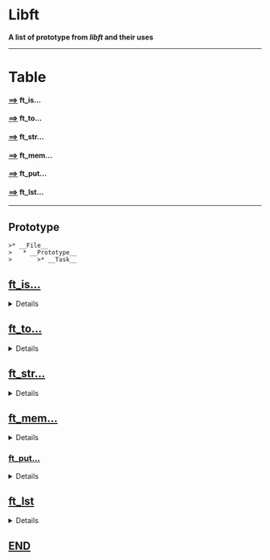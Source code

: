 # Libft #
__A list of prototype from *libft* and their uses__

- - - -
# Table
#### [==>](#ft_is) __ft_is...__
#### [==>](#ft_to) __ft_to...__
#### [==>](#ft_str) __ft_str...__
#### [==>](#ft_mem) __ft_mem...__
#### [==>](#ft_put) __ft_put...__
#### [==>](#ft_lst) __ft_lst...__
- - - -

## __Prototype__ ##
	>* __File__
	>	* __Prototype__
	>		>* __Task__
         
         
## [ft_is...](#table)

<details>
	
* #### ft_isalpha.c
	* int		ft_isalpha(int c);
		>* return (1) if 'a' || 'A'
* #### ft_isdigit.c
	* int	ft_isdigit(int c);
		>* return (1) if number
* #### ft_isalnum.c
	* int	ft_isalnum(int c);
		>* return (1) if number || letter  	
* #### ft_isascii.c
	* int		ft_isascii(int c);
		>* return (1) if ASCII
* #### ft_isprint.c
	* int		ft_isprint(int c);
		>* return (1) if _printable_

</details>
	
## [ft_to...](#table)

<details>
	
* #### ft_atoi.c
	* int		ft_atoi(const char *str);
		* shapeshift __alpha__ to __int__
* #### ft_itoa.c
	* char		*ft_itoa(int nb);
		* shapeshift __int to char__
* #### ft_toupper.c
	* int		ft_toupper(int c);
		* ... to upperCase
* #### ft_tolower.c
	* int		ft_tolower(int c);
		* ... to lowerCase	 
	
</details>

## [ft_str...](#table)

<details>
	
* #### ft_strlen.c
	* size_t	ft_strlen(const char *str);
		* return _len_ of  _str_
* #### ft_strlcat.c
	* size_t 	ft_strlcat(char *dest, const char *src, size_t n);
		* copy  __diff__ between __a and b__ into __b__ : return (size of _b_)
* #### ft_strlcpy.c
	* size_t	ft_strlcpy(char *dest, const char *src, size_t n);
		* copy n size from src int dst : return (size src)
* #### ft_strchr.c
	* char	*ft_strchr(const char *s, int c);
		* search for __c__ into __str__ : return (&addrss) || _NULL_	
* ####  ft_strrchr.c
	* char	*ft_strrchr(const char *s, int c);
		* search char from _last_ : return (&address) || _NULL_
* #### ft_strcmp.c
	* int ft_strcmp(char *s1, char *s2);
		* compare diff between 2 str : return __-1,0,1__ 			
* #### ft_strncmp.c
 	* int	ft_strncmp(const char *s1, const char *s2, size_t n);
		* compare part between 2 str : return __-1,0,1__
* #### ft_strnstr.c
	* char	*ft_strnstr(const char *h, const char *n, size_t len);
		* needle in haystack; _if(!)_ ret.(NULL)  _else_ ret.(*h++)
* #### ft_strdup.c
	* char	*ft_strdup(const char *s);
		* copy  _*const char_ into __malloc ended__ char 
* #### ft_substr.c
	* char	*ft_substr(char const *s, unsigned int start, size_t len);
		* return a part of a str __calloc ended__
* #### ft_strjoin.c
	* char	*ft_strjoin(const char *s1, const char *s2);
		* join both const char __malloc ended__ 
* #### ft_strtrim.c
	* char	*ft_strtrim(const char *s1, const char *set);
		*  return a selected-removed-chaf-from-str __purify__ 
* #### ft_split.c
	* char	**ft_split(const char *s, char c);
		* subdivide str @separator into multiple str
* #### ft_strmapi.c
	* char	*ft_strmapi(char const *s, char (*f)(unsigned int, char));
		*  _indexing_ match index to a list... kind'of
* #### ft_striteri.c
	* void	ft_striteri(char *s, void (*f)(unsigned int, char *));
		* Making of' create a array/list from any...
</details>
	
## [ft_mem...](#table)

<details>

* #### ft_calloc
	* void	*ft_calloc(size_t n, size_t size);
		* allocated multiple bloc of memory
* #### ft_bzero		
	* void	ft_bzero(void *s, size_t n);
		* __fill up__ with '\0' for size_t (len)
* #### ft_memset
	* void	*ft_memset(void *b, int c, size_t len);
		* __fill up__ a *str of _len size_ with __'c'__ and return 
* #### ft_memcpy
	* void	*ft_memcpy(void *dst, const void *src, size_t n);
		* copy __n size__ of memory from __src__ to __dst__ 
* #### *ft_memmove
	* void	*ft_memmove(void *dst, const void *src, size_t n);
		* move __mem__ from src to dst _as long as it can , not more_
* #### ft_memcmp
	* int	ft_memcmp(const void *s1, const void *s2, size_t n);
		* return diff between mem... __-1,0,1__
* #### *ft_memchr
	* void	*ft_memchr(const void *s, int c, size_t n);
		* search char into preset len of str **return *ptr || null**
	
</details>

### [ft_put...](#table)

<details>
	
* #### ft_putchar_fd.c
	* void	ft_putchar_fd(char c, int fd);
		>* _write_ __char__ at  ___fd___ 
* #### ft_putstr_fd.c
 	* void	ft_putstr_fd(char *s, int fd);
 		>*  _write_ __str__ at  ___fd___
* #### ft_putendl_fd.c
	* void	ft_putendl_fd(char *s, int fd);
		>*  _write_ '\n' __after *s__ at __fd__
* #### ft_putnbr_fd.c
	* void	ft_putnbr_fd(int n, int fd);
		>* _write_ __int__ at  ___fd___
	
</details>

## [ft_lst](#table)

<details>

* void		ft_lstiter(t_list *lst, void (*f)(void *));
	>* create a list _content,next_
* t_list	*ft_lstnew(voiid *content);
	>* create a new member _malloc_
* int		ft_lstsize(t_list *lst);
	>* member counter
* void		ft_lstadd_front(t_list **lst, t_list *new);
	>* add before ptr
* void		ft_lstadd_back(t_list **lst, t_list *new);
	>* add after ptr
* t_list	*ft_lstlast(t_list *lst);
	>* add member at the end
* void		ft_lstdelone(t_list *lst, void (*del)(void *));
	>* delete a list member
* void		ft_lstclear(t_list **lst, void (*del)(void *));
	>* delete all list member
* t_list	*ft_lstmap(t_list *lst, void *(*f)(void *), void (*del)(void *));
	>* _mapping_ filling list adding member one-after-other  
	
</details>

## [END](#table)
